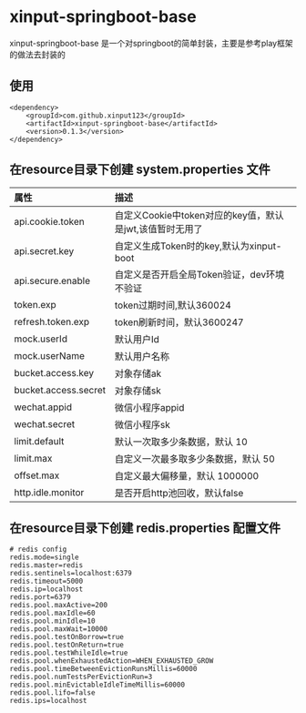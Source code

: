 # xinput-springboot-base
xinput-springboot-base 是一个对springboot的简单封装，主要是参考play框架的做法去封装的

## 使用
```$xslt
<dependency>
    <groupId>com.github.xinput123</groupId>
    <artifactId>xinput-springboot-base</artifactId>
    <version>0.1.3</version>
</dependency>
```

## 在resource目录下创建 system.properties 文件
| 属性 | 描述 |
| :--- | :--- |
| api.cookie.token      | 自定义Cookie中token对应的key值，默认是jwt,该值暂时无用了
| api.secret.key        | 自定义生成Token时的key,默认为xinput-boot
| api.secure.enable     | 自定义是否开启全局Token验证，dev环境不验证
| token.exp             | token过期时间,默认360024
| refresh.token.exp     | token刷新时间，默认3600247
| mock.userId           | 默认用户Id
| mock.userName         | 默认用户名称
| bucket.access.key     | 对象存储ak
| bucket.access.secret  | 对象存储sk
| wechat.appid          | 微信小程序appid
| wechat.secret         | 微信小程序sk
| limit.default         | 默认一次取多少条数据，默认 10
| limit.max             | 自定义一次最多取多少条数据，默认 50
| offset.max            | 自定义最大偏移量，默认 1000000
| http.idle.monitor     | 是否开启http池回收，默认false

## 在resource目录下创建 redis.properties 配置文件
```
# redis config
redis.mode=single
redis.master=redis
redis.sentinels=localhost:6379
redis.timeout=5000
redis.ip=localhost
redis.port=6379
redis.pool.maxActive=200
redis.pool.maxIdle=60
redis.pool.minIdle=10
redis.pool.maxWait=10000
redis.pool.testOnBorrow=true
redis.pool.testOnReturn=true
redis.pool.testWhileIdle=true
redis.pool.whenExhaustedAction=WHEN_EXHAUSTED_GROW
redis.pool.timeBetweenEvictionRunsMillis=60000
redis.pool.numTestsPerEvictionRun=3
redis.pool.minEvictableIdleTimeMillis=60000
redis.pool.lifo=false
redis.ips=localhost
```